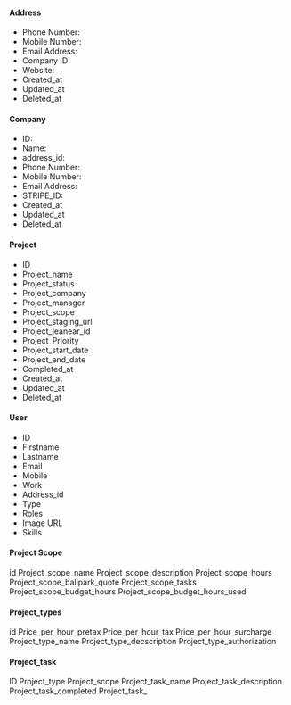 #### Address
- Phone Number:
- Mobile Number:
- Email Address:
- Company ID:
- Website:
- Created_at
- Updated_at
- Deleted_at
	
#### Company
- ID:
- Name:
- address_id:
- Phone Number:
- Mobile Number:
- Email Address:
- STRIPE_ID:
-  Created_at
- Updated_at
- Deleted_at
		
#### Project
- ID
- Project_name
- Project_status
- Project_company
- Project_manager
- Project_scope
- Project_staging_url
- Project_leanear_id
- Project_Priority
- Project_start_date
- Project_end_date
- Completed_at
- Created_at
- Updated_at
- Deleted_at

#### User
- ID
- Firstname
- Lastname
- Email
- Mobile
- Work
- Address_id
- Type
- Roles
- Image URL
- Skills

#### Project Scope
id
Project_scope_name
Project_scope_description
Project_scope_hours
Project_scope_ballpark_quote
Project_scope_tasks
Project_scope_budget_hours
Project_scope_budget_hours_used

#### Project_types
id
Price_per_hour_pretax
Price_per_hour_tax
Price_per_hour_surcharge
Project_type_name
Project_type_decscription
Project_type_authorization

#### Project_task
ID
Project_type
Project_scope
Project_task_name
Project_task_description
Project_task_completed
Project_task_